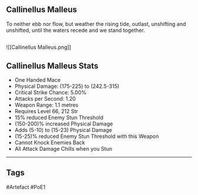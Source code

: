 ## Callinellus Malleus
To neither ebb nor flow, but weather the rising tide, outlast, unshifting and unshifted, until the waters recede and we stand together.
##
![[Callinellus Malleus.png]]
## Callinellus Malleus Stats
- One Handed Mace
- Physical Damage: (175-225) to (242.5-315)
- Critical Strike Chance: 5.00%
- Attacks per Second: 1.20
- Weapon Range: 1.1 metres
- Requires Level 66, 212 Str
- 15% reduced Enemy Stun Threshold
- (150-200)% increased Physical Damage
- Adds (5-10) to (15-23) Physical Damage
- (15-25)% reduced Enemy Stun Threshold with this Weapon
- Cannot Knock Enemies Back
- All Attack Damage Chills when you Stun


---
## Tags
#Artefact
#PoE1